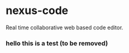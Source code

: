 # nexus-code
Real time collaborative web based code editor.

### hello this is a test (to be removed)
